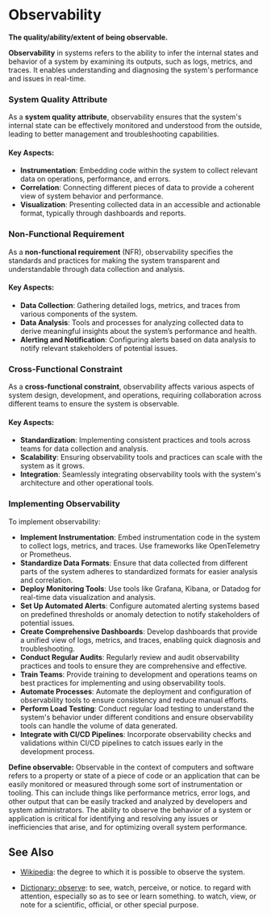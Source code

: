 # Observability

**The quality/ability/extent of being observable.**

<span data-chatgpt-prompt="observability + template">

**Observability** in systems refers to the ability to infer the internal states and behavior of a system by examining its outputs, such as logs, metrics, and traces. It enables understanding and diagnosing the system's performance and issues in real-time.

### System Quality Attribute

As a **system quality attribute**, observability ensures that the system's internal state can be effectively monitored and understood from the outside, leading to better management and troubleshooting capabilities.

#### Key Aspects:
- **Instrumentation**: Embedding code within the system to collect relevant data on operations, performance, and errors.
- **Correlation**: Connecting different pieces of data to provide a coherent view of system behavior and performance.
- **Visualization**: Presenting collected data in an accessible and actionable format, typically through dashboards and reports.

### Non-Functional Requirement

As a **non-functional requirement** (NFR), observability specifies the standards and practices for making the system transparent and understandable through data collection and analysis.

#### Key Aspects:
- **Data Collection**: Gathering detailed logs, metrics, and traces from various components of the system.
- **Data Analysis**: Tools and processes for analyzing collected data to derive meaningful insights about the system’s performance and health.
- **Alerting and Notification**: Configuring alerts based on data analysis to notify relevant stakeholders of potential issues.

### Cross-Functional Constraint

As a **cross-functional constraint**, observability affects various aspects of system design, development, and operations, requiring collaboration across different teams to ensure the system is observable.

#### Key Aspects:
- **Standardization**: Implementing consistent practices and tools across teams for data collection and analysis.
- **Scalability**: Ensuring observability tools and practices can scale with the system as it grows.
- **Integration**: Seamlessly integrating observability tools with the system's architecture and other operational tools.

### Implementing Observability

To implement observability:
- **Implement Instrumentation**: Embed instrumentation code in the system to collect logs, metrics, and traces. Use frameworks like OpenTelemetry or Prometheus.
- **Standardize Data Formats**: Ensure that data collected from different parts of the system adheres to standardized formats for easier analysis and correlation.
- **Deploy Monitoring Tools**: Use tools like Grafana, Kibana, or Datadog for real-time data visualization and analysis.
- **Set Up Automated Alerts**: Configure automated alerting systems based on predefined thresholds or anomaly detection to notify stakeholders of potential issues.
- **Create Comprehensive Dashboards**: Develop dashboards that provide a unified view of logs, metrics, and traces, enabling quick diagnosis and troubleshooting.
- **Conduct Regular Audits**: Regularly review and audit observability practices and tools to ensure they are comprehensive and effective.
- **Train Teams**: Provide training to development and operations teams on best practices for implementing and using observability tools.
- **Automate Processes**: Automate the deployment and configuration of observability tools to ensure consistency and reduce manual efforts.
- **Perform Load Testing**: Conduct regular load testing to understand the system's behavior under different conditions and ensure observability tools can handle the volume of data generated.
- **Integrate with CI/CD Pipelines**: Incorporate observability checks and validations within CI/CD pipelines to catch issues early in the development process.

</span>

**Define observable:** <span data-chatgpt-prompt="define observable (computers and software)">Observable in the context of computers and software refers to a property or state of a piece of code or an application that can be easily monitored or measured through some sort of instrumentation or tooling. This can include things like performance metrics, error logs, and other output that can be easily tracked and analyzed by developers and system administrators. The ability to observe the behavior of a system or application is critical for identifying and resolving any issues or inefficiencies that arise, and for optimizing overall system performance.</span>

## See Also

* [Wikipedia](TODO): the degree to which it is possible to observe the system.

* [Dictionary: observe](https://www.dictionary.com/browse/observe): to see, watch, perceive, or notice. to regard with attention, especially so as to see or learn something. to watch, view, or note for a scientific, official, or other special purpose.
